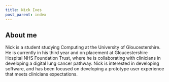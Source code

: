 ```yaml
---
title: Nick Ives
post_parent: index
---
```


## About me

Nick is a student studying Computing at the University of Gloucestershire. He is currently in his third year and on placement at Gloucestershire Hospital NHS Foundation Trust, where he is collaborating with clinicians in developing a digital lung cancer pathway. Nick is interested in developing software, and has been focused on developing a prototype user experience that meets clinicians expectations.